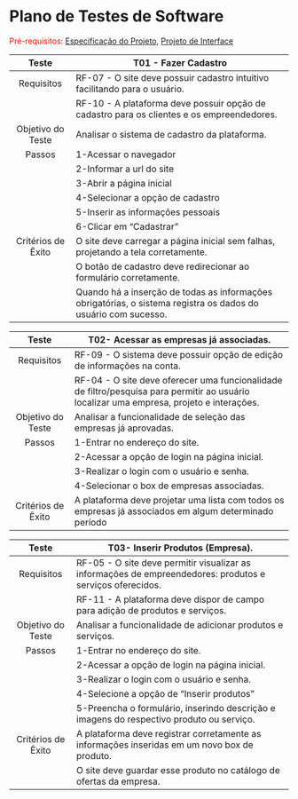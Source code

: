 # Plano de Testes de Software

<span style="color:red">Pré-requisitos: <a href="2-Especificação do Projeto.md"> Especificação do Projeto</a></span>, <a href="3-Projeto de Interface.md"> Projeto de Interface</a>

|Teste|T01 - Fazer Cadastro|
|:---:|---|
|Requisitos|RF-07 - O site deve possuir cadastro intuitivo facilitando para o usuário.|
||RF-10 - A plataforma deve possuir opção de cadastro para os clientes e os empreendedores.|
|Objetivo do Teste|Analisar o sistema de cadastro da plataforma.|
|Passos|1-Acessar o navegador|
||2-Informar a url do site|
||3-Abrir a página inicial|
||4-Selecionar a opção de cadastro|
||5-Inserir as informações pessoais|
||6-Clicar em “Cadastrar”|
|Critérios de Êxito|O site deve carregar a página inicial sem falhas, projetando a tela corretamente.|
||O botão de cadastro deve redirecionar ao formulário corretamente.|
||Quando há a inserção de todas as informações obrigatórias, o sistema registra os dados do usuário com sucesso.|

|Teste|T02- Acessar as empresas já associadas.|
|:---:|---|
|Requisitos|RF-09 - O sistema deve possuir opção de edição de informações na conta.|
||RF-04 - O site deve oferecer uma funcionalidade de filtro/pesquisa para permitir ao usuário localizar uma empresa, projeto e interações.|
|Objetivo do Teste|Analisar a funcionalidade de seleção das empresas já aprovadas.|
|Passos|1-Entrar no endereço do site.|
||2-Acessar a opção de login na página inicial.|
||3-Realizar o login com o usuário e senha.|
||4-Selecionar o box de empresas associadas.|
|Critérios de Êxito|A plataforma deve projetar uma lista com todos os empresas já associados em algum determinado período|

|Teste|T03- Inserir Produtos (Empresa).|
|:---:|---|
|Requisitos|RF-05 - O site deve permitir visualizar as informações de empreendedores: produtos e serviços oferecidos.|
||RF-11 - A plataforma deve dispor de campo para adição de produtos e serviços.|
|Objetivo do Teste|Analisar a funcionalidade de adicionar produtos e serviços.|
|Passos|1-Entrar no endereço do site.|
||2-Acessar a opção de login na página inicial.|
||3-Realizar o login com o usuário e senha.|
||4-Selecione a opção de “Inserir produtos”|
||5-Preencha o formulário, inserindo descrição e imagens do respectivo produto ou serviço.|
|Critérios de Êxito|A plataforma deve registrar corretamente as informações inseridas em um novo box de produto.|
||O site deve guardar esse produto no catálogo de ofertas da empresa.|
